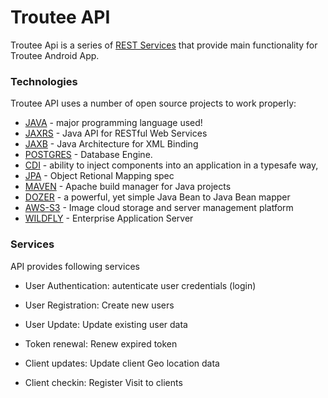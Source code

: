 # Troutee API

Troutee Api is a series of [REST Services] that provide main functionality for Troutee Android App.


### Technologies

Troutee API uses a number of open source projects to work properly:

* [JAVA] - major programming language used!
* [JAXRS] - Java API for RESTful Web Services
* [JAXB] - Java Architecture for XML Binding
* [POSTGRES] - Database Engine.
* [CDI] - ability to inject components into an application in a typesafe way,
* [JPA] - Object Retional Mapping spec
* [MAVEN] - Apache build manager for Java projects
* [DOZER] - a powerful, yet simple Java Bean to Java Bean mapper
* [AWS-S3] - Image cloud storage and server management platform
* [WILDFLY] - Enterprise Application Server


### Services

API provides following services

* User Authentication:  autenticate user credentials (login)
* User Registration:   Create new users
* User Update:  Update existing user data
* Token renewal:  Renew expired token
* Client updates: Update client Geo location data
* Client checkin:  Register Visit to clients


   [REST Services]: <https://en.wikipedia.org/wiki/Representational_state_transfer>
   
   [JAVA]: <https://www.oracle.com/java/index.html>
   [JAXRS]: <https://jax-rs-spec.java.net/> 
   [POSTGRES]: <https://www.postgresql.org/>
   [CDI]: <http://docs.oracle.com/javaee/6/tutorial/doc/giwhl.html>
   [JPA]:  <http://www.oracle.com/technetwork/java/javaee/tech/persistence-jsp-140049.html>
  [MAVEN]: <https://maven.apache.org/>
  [DOZER]: <http://dozer.sourceforge.net/>
  [AWS-S3]: <https://aws.amazon.com/>
  [WILDFLY]: <http://wildfly.org/>
  [JAXB]: <https://jaxb.java.net/>
